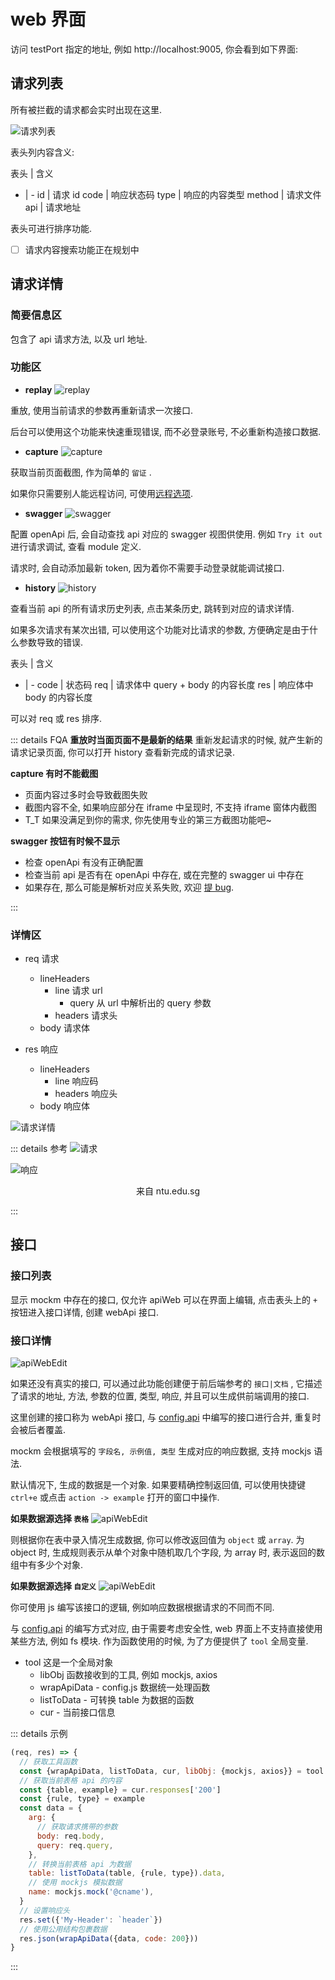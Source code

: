 # web 界面
访问 testPort 指定的地址, 例如 http://localhost:9005, 你会看到如下界面:

## 请求列表
所有被拦截的请求都会实时出现在这里.

![请求列表](~@doc/image/mockm_api_list_2020-09-21_100140.png)

表头列内容含义:

表头 | 含义
- | -
id | 请求 id
code | 响应状态码
type | 响应的内容类型
method | 请求文件
api | 请求地址

表头可进行排序功能.

- [ ] 请求内容搜索功能正在规划中

## 请求详情
### 简要信息区
包含了 api 请求方法, 以及 url 地址.

### 功能区

- **replay**
![replay](~@doc/image/mockm_replay_2020-11-10-11-21-51.png)

重放, 使用当前请求的参数再重新请求一次接口.

后台可以使用这个功能来快速重现错误, 而不必登录账号, 不必重新构造接口数据.

- **capture**
![capture](~@doc/image/mockm_capture_2020-11-10-11-29-22.png)

获取当前页面截图, 作为简单的 `留证` .

如果你只需要别人能远程访问, 可使用[远程选项](../config/选项.md#config-remote).

- **swagger**
![swagger](~@doc/image/mockm_swagger_2020-11-10-11-32-18.png)

配置 openApi 后, 会自动查找 api 对应的 swagger 视图供使用. 例如 `Try it out` 进行请求调试, 查看 module 定义.

请求时, 会自动添加最新 token, 因为着你不需要手动登录就能调试接口.

- **history**
![history](~@doc/image/mockm_history_2020-11-10-11-33-26.png)

查看当前 api 的所有请求历史列表, 点击某条历史, 跳转到对应的请求详情.

如果多次请求有某次出错, 可以使用这个功能对比请求的参数, 方便确定是由于什么参数导致的错误.

表头 | 含义
- | -
code | 状态码
req | 请求体中 query + body 的内容长度
res | 响应体中 body 的内容长度

可以对 req 或 res 排序.

::: details FQA
**重放时当面页面不是最新的结果**
重新发起请求的时候, 就产生新的请求记录页面, 你可以打开 history 查看新完成的请求记录.

**capture 有时不能截图**
- 页面内容过多时会导致截图失败
- 截图内容不全, 如果响应部分在 iframe 中呈现时, 不支持 iframe 窗体内截图
- T_T 如果没满足到你的需求, 你先使用专业的第三方截图功能吧~

**swagger 按钮有时候不显示**
- 检查 openApi 有没有正确配置
- 检查当前 api 是否有在 openApi 中存在, 或在完整的 swagger ui 中存在
- 如果存在, 那么可能是解析对应关系失败, 欢迎 [提 bug](https://github.com/wll8/mockm/issues).

:::


### 详情区

- req 请求
  - lineHeaders
    - line 请求 url
      - query 从 url 中解析出的 query 参数
    - headers  请求头
  - body 请求体
    
- res 响应
  - lineHeaders
    - line 响应码
    - headers 响应头
  - body 响应体

![请求详情](~@doc/image/mockm_api_detail_2020-09-21_100052.png)

::: details 参考
![请求](~@doc/image/HTTP_ReqExample.png)

![响应](~@doc/image/HTTP_ResExample.png)

<center>来自 ntu.edu.sg </center>

:::

## 接口
### 接口列表
显示 mockm 中存在的接口, 仅允许 apiWeb 可以在界面上编辑, 点击表头上的 `+` 按钮进入接口详情, 创建 webApi 接口.

### 接口详情
![apiWebEdit](~@doc/image/mockm_apiWebEdit_2020-11-10-14-03-22.png)

如果还没有真实的接口, 可以通过此功能创建便于前后端参考的 `接口|文档` , 它描述了请求的地址, 方法, 参数的位置, 类型, 响应, 并且可以生成供前端调用的接口.

这里创建的接口称为 webApi 接口, 与 [config.api](../config/选项.md#config-api) 中编写的接口进行合并, 重复时会被后者覆盖.

mockm 会根据填写的 `字段名, 示例值, 类型` 生成对应的响应数据, 支持 mockjs 语法.

默认情况下, 生成的数据是一个对象. 如果要精确控制返回值, 可以使用快捷键 `ctrl+e` 或点击 `action -> example` 打开的窗口中操作.

**如果数据源选择 `表格`**
![apiWebEdit](~@doc/image/mockm_apiWebEdit_2020-11-10-14-05-27.png)

则根据你在表中录入情况生成数据, 你可以修改返回值为 `object` 或 `array`. 为 object 时, 生成规则表示从单个对象中随机取几个字段, 为 array 时, 表示返回的数组中有多少个对象.

**如果数据源选择 `自定义`**
![apiWebEdit](~@doc/image/mockm_apiWebEdit_2020-11-10-14-07-10.png)

你可使用 js 编写该接口的逻辑, 例如响应数据根据请求的不同而不同.

与 [config.api](../config/选项.md#config-api) 的编写方式对应, 由于需要考虑安全性, web 界面上不支持直接使用某些方法, 例如 fs 模块. 作为函数使用的时候, 为了方便提供了 `tool` 全局变量.

- tool 这是一个全局对象
  - libObj 函数接收到的工具, 例如 mockjs, axios
  - wrapApiData - config.js 数据统一处理函数
  - listToData - 可转换 table 为数据的函数
  - cur - 当前接口信息

::: details 示例
``` js
(req, res) => {
  // 获取工具函数
  const {wrapApiData, listToData, cur, libObj: {mockjs, axios}} = tool
  // 获取当前表格 api 的内容
  const {table, example} = cur.responses['200']
  const {rule, type} = example
  const data = {
    arg: {
      // 获取请求携带的参数
      body: req.body,
      query: req.query,
    },
    // 转换当前表格 api 为数据
    table: listToData(table, {rule, type}).data,
    // 使用 mockjs 模拟数据
    name: mockjs.mock('@cname'),
  }
  // 设置响应头
  res.set({'My-Header': `header`})
  // 使用公用结构包裹数据
  res.json(wrapApiData({data, code: 200}))
}
```
:::

